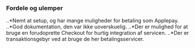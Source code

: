 ### Fordele og ulemper
..*Nemt at setup, og har mange muligheder for betaling som Applepay.
..*God dokumentation, den var ikke uoverskuelig.
..*Der er mulighed for at bruge en forudoprette Checkout for hurtig integration af servicen.
..*Der er transaktionsgebyr ved at bruge de her betalingsservicer.
